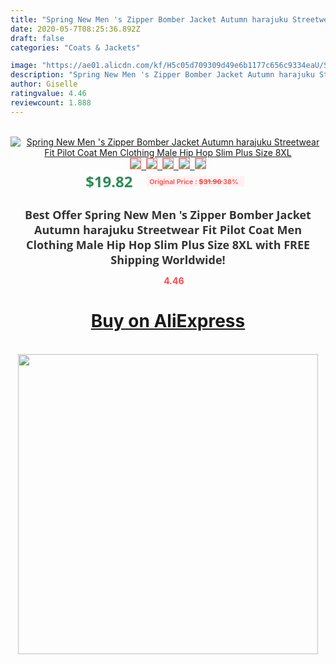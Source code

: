 ```yaml
---
title: "Spring New Men 's Zipper Bomber Jacket Autumn harajuku Streetwear Fit Pilot Coat Men Clothing Male Hip Hop Slim Plus Size 8XL"
date: 2020-05-7T08:25:36.892Z
draft: false
categories: "Coats & Jackets"

image: "https://ae01.alicdn.com/kf/H5c05d709309d49e6b1177c656c9334eaU/Spring-New-Men-s-Zipper-Bomber-Jacket-Autumn-harajuku-Streetwear-Fit-Pilot-Coat-Men-Clothing-Male.jpg"
description: "Spring New Men 's Zipper Bomber Jacket Autumn harajuku Streetwear Fit Pilot Coat Men Clothing Male Hip Hop Slim Plus Size 8XL"
author: Giselle
ratingvalue: 4.46
reviewcount: 1.888
---
```

<br>
<div style="text-align: center;">
<a href="https://s.click.aliexpress.com/e/_AbpGK1" target="_blank" rel="nofollow noopener noreferrer"><img alt="Spring New Men 's Zipper Bomber Jacket Autumn harajuku Streetwear Fit Pilot Coat Men Clothing Male Hip Hop Slim Plus Size 8XL" class="magnifier-image" src="https://ae01.alicdn.com/kf/H5c05d709309d49e6b1177c656c9334eaU/Spring-New-Men-s-Zipper-Bomber-Jacket-Autumn-harajuku-Streetwear-Fit-Pilot-Coat-Men-Clothing-Male.jpg_640x640.jpg">
<br>
<img style="border:1px solid salmon" src="https://ae01.alicdn.com/kf/H5c05d709309d49e6b1177c656c9334eaU/Spring-New-Men-s-Zipper-Bomber-Jacket-Autumn-harajuku-Streetwear-Fit-Pilot-Coat-Men-Clothing-Male.jpg_120x120.jpg">&nbsp;&nbsp;<img style="border:1px solid salmon" src="https://ae01.alicdn.com/kf/H66175e2144674bad91a71f61befcae33F/Spring-New-Men-s-Zipper-Bomber-Jacket-Autumn-harajuku-Streetwear-Fit-Pilot-Coat-Men-Clothing-Male.jpg_120x120.jpg">&nbsp;&nbsp;<img style="border:1px solid salmon" src="https://ae01.alicdn.com/kf/H1114bb05385549ff87f4a86b87960bb23/Spring-New-Men-s-Zipper-Bomber-Jacket-Autumn-harajuku-Streetwear-Fit-Pilot-Coat-Men-Clothing-Male.jpg_120x120.jpg">&nbsp;&nbsp;<img style="border:1px solid salmon" src="https://ae01.alicdn.com/kf/H5fb2c82621a747b9a964728852d2442eH/Spring-New-Men-s-Zipper-Bomber-Jacket-Autumn-harajuku-Streetwear-Fit-Pilot-Coat-Men-Clothing-Male.jpg_120x120.jpg">&nbsp;&nbsp;<img style="border:1px solid salmon" src="https://ae01.alicdn.com/kf/H0c532e39436f4f23ad70fbb70cc0154eP/Spring-New-Men-s-Zipper-Bomber-Jacket-Autumn-harajuku-Streetwear-Fit-Pilot-Coat-Men-Clothing-Male.jpg_120x120.jpg"></a></div><br0>
<div style="text-align: center;"><span style="background-color: white; border: 0px; box-sizing: border-box; color: seagreen; display: inline-block; font-family: &quot;open sans&quot; , &quot;arial&quot; , &quot;helvetica&quot; , sans-serif , &quot;heiti&quot;; font-size: 24px; font-stretch: inherit; font-weight: 700; line-height: inherit; margin: 0px 10px 0px 0px; padding: 0px; vertical-align: middle;">$19.82 </span>
<span style="background: rgb(255 , 241 , 241); border-radius: 3px; border: 0px; box-sizing: border-box; color: #ff4747; display: inline-block; font-family: inherit; font-size: 12px; font-stretch: inherit; font-style: inherit; font-variant: inherit; font-weight: 600; line-height: inherit; margin: 0px; padding: 2px 5px; transform: scale(0.9); vertical-align: middle;">Original Price : <b style="text-decoration: line-through;">$31.96 </b> 38%&nbsp;&nbsp;</span></div>
<h1 style="color: #333333; display: inline-block; font-family: &quot;open sans&quot; , &quot;arial&quot; , &quot;helvetica&quot; , sans-serif , &quot;heiti&quot;; font-size: 18px; font-stretch: inherit; font-weight: 700; text-align: center;">Best Offer Spring New Men 's Zipper Bomber Jacket Autumn harajuku Streetwear Fit Pilot Coat Men Clothing Male Hip Hop Slim Plus Size 8XL with FREE Shipping Worldwide!</h1>
<div style="color: #ff4747; text-align: center;">
<img src="https://4.bp.blogspot.com/-M0ZcTcb-5uY/XleCXlxnR4I/AAAAAAAAAEc/OrjgMkXV1oMQFaCRZj5HQwOCBcu3w1FegCPcBGAYYCw/s1600/star.png" style="height: 15px;">&nbsp;<b>4.46</b></div>
<div class="button_cont" align="center"><a class="buynow_a" href="https://s.click.aliexpress.com/e/_AbpGK1" target="_blank" rel="nofollow noopener noreferrer"><H1>Buy on AliExpress</H1></a></div><br>
<div class="separator" style="clear: both; text-align: center;">
<img src="https://lh3.googleusercontent.com/-pTy5HemUv9M/XlePHvY0dAI/AAAAAAAAAE4/0nX5iRUoIWY8eMW9Dpxeirr157OZliDIgCLcBGAsYHQ/s1600/badge.gif" width="480">
</div>
